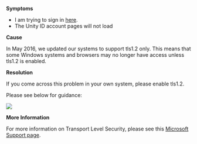 

**Symptoms**


- I am trying to sign in [here](https://id.unity.com/account/edit).
- The Unity ID account pages will not load



**Cause**



In May 2016, we updated our systems to support tls1.2 only. This means that some Windows systems and browsers may no longer have access unless tls1.2 is enabled.



**Resolution**



If you come across this problem in your own system, please enable tls1.2.



Please see below for guidance:



![](/hc/en-us/article_attachments/204050546/Pasted_image_at_2016_05_27_10_34_AM.png)



**More Information**



For more information on Transport Level Security, please see this [Microsoft Support page](https://technet.microsoft.com/en-us/library/dd560644%28v=ws.10%29.aspx).





